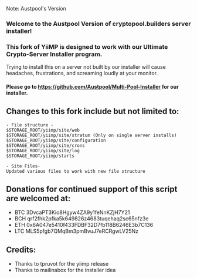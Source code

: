 Note:  Austpool's Version

### Welcome to the Austpool Version of cryptopool.builders server installer!
### This fork of YiiMP is designed to work with our Ultimate Crypto-Server Installer program.
Trying to install this on a server not built by our installer will cause headaches, frustrations, and screaming loudly at your monitor.

#### Please go to https://github.com/Austpool/Multi-Pool-Installer for our installer.

## Changes to this fork include but not limited to:

```
- File structure -
$STORAGE_ROOT/yiimp/site/web
$STORAGE_ROOT/yiimp/site/stratum (Only on single server installs)
$STORAGE_ROOT/yiimp/site/configuration
$STORAGE_ROOT/yiimp/site/crons
$STORAGE_ROOT/yiimp/site/log
$STORAGE_ROOT/yiimp/starts

- Site Files-
Updated various files to work with new file structure
```


## Donations for continued support of this script are welcomed at:
* BTC 3DvcaPT3Kio8Hgyw4ZA9y1feNnKZjH7Y21
* BCH qrf2fhk2pfka5k649826z4683tuqehaq2sc65nfz3e
* ETH 0x6A047e5410f433FDBF32D7fb118B6246E3b7C136
* LTC MLS5pfgb7QMqBm3pmBvuJ7eRCRgwLV25Nz

## Credits:

* Thanks to tpruvot for the yiimp release
* Thanks to mailinabox for the installer idea
